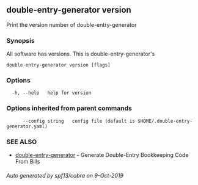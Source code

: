 ## double-entry-generator version

Print the version number of double-entry-generator

### Synopsis

All software has versions. This is double-entry-generator's

```
double-entry-generator version [flags]
```

### Options

```
  -h, --help   help for version
```

### Options inherited from parent commands

```
      --config string   config file (default is $HOME/.double-entry-generator.yaml)
```

### SEE ALSO

* [double-entry-generator](double-entry-generator.md)	 - Generate Double-Entry Bookkeeping Code From Bills

###### Auto generated by spf13/cobra on 9-Oct-2019
